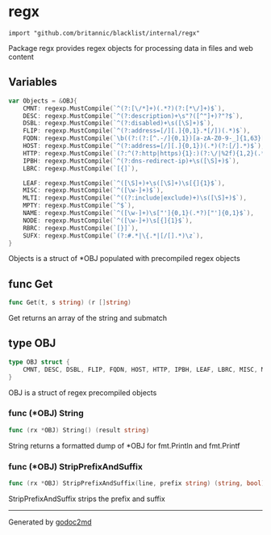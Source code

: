 
# regx
    import "github.com/britannic/blacklist/internal/regx"

Package regx provides regex objects for processing data in files and web content





## Variables
``` go
var Objects = &OBJ{
    CMNT: regexp.MustCompile(`^(?:[\/*]+)(.*?)(?:[*\/]+)$`),
    DESC: regexp.MustCompile(`^(?:description)+\s"?([^"]+)?"?$`),
    DSBL: regexp.MustCompile(`^(?:disabled)+\s([\S]+)$`),
    FLIP: regexp.MustCompile(`^(?:address=[/][.]{0,1}.*[/])(.*)$`),
    FQDN: regexp.MustCompile(`\b((?:(?:[^.-/]{0,1})[a-zA-Z0-9-_]{1,63}[-]{0,1}[.]{1})+(?:[a-zA-Z]{2,63}))\b`),
    HOST: regexp.MustCompile(`^(?:address=[/][.]{0,1})(.*)(?:[/].*)$`),
    HTTP: regexp.MustCompile(`(?:^(?:http|https){1}:)(?:\/|%2f){1,2}(.*)`),
    IPBH: regexp.MustCompile(`^(?:dns-redirect-ip)+\s([\S]+)$`),
    LBRC: regexp.MustCompile(`[{]`),

    LEAF: regexp.MustCompile(`^([\S]+)+\s([\S]+)\s[{]{1}$`),
    MISC: regexp.MustCompile(`^([\w-]+)$`),
    MLTI: regexp.MustCompile(`^((?:include|exclude)+)\s([\S]+)$`),
    MPTY: regexp.MustCompile(`^$`),
    NAME: regexp.MustCompile(`^([\w-]+)\s["']{0,1}(.*?)["']{0,1}$`),
    NODE: regexp.MustCompile(`^([\w-]+)\s[{]{1}$`),
    RBRC: regexp.MustCompile(`[}]`),
    SUFX: regexp.MustCompile(`(?:#.*|\{.*|[/[].*)\z`),
}
```
Objects is a struct of *OBJ populated with precompiled regex objects


## func Get
``` go
func Get(t, s string) (r []string)
```
Get returns an array of the string and submatch



## type OBJ
``` go
type OBJ struct {
    CMNT, DESC, DSBL, FLIP, FQDN, HOST, HTTP, IPBH, LEAF, LBRC, MISC, MLTI, MPTY, NAME, NODE, RBRC, SUFX *regexp.Regexp
}
```
OBJ is a struct of regex precompiled objects











### func (\*OBJ) String
``` go
func (rx *OBJ) String() (result string)
```
String returns a formatted dump of *OBJ for fmt.Println and fmt.Printf



### func (\*OBJ) StripPrefixAndSuffix
``` go
func (rx *OBJ) StripPrefixAndSuffix(line, prefix string) (string, bool)
```
StripPrefixAndSuffix strips the prefix and suffix









- - -
Generated by [godoc2md](http://godoc.org/github.com/davecheney/godoc2md)